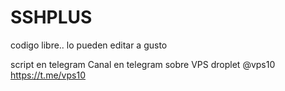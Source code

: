 # SSHPLUS

codigo libre.. lo pueden editar a gusto

script  en telegram
Canal en telegram sobre VPS droplet
@vps10 
https://t.me/vps10
